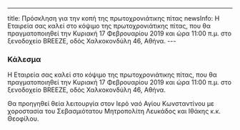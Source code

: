 ---
title: Πρόσκληση για την κοπή της πρωτοχρονιάτικης πίτας
newsInfo: Η Εταιρεία σας καλεί στο κόψιμο της πρωτοχρονιάτικης πίτας, που θα πραγματοποιηθεί την Κυριακή 17 Φεβρουαρίου 2019 και ώρα 11:00 π.μ. στο ξενοδοχείο BREEZE, οδός Χαλκοκονδύλη 46, Αθήνα.
--- 

### Κάλεσμα

Η Εταιρεία σας καλεί στο κόψιμο της πρωτοχρονιάτικης πίτας, που θα πραγματοποιηθεί την Κυριακή 17 Φεβρουαρίου 2019 και ώρα 11:00 π.μ. στο ξενοδοχείο BREEZE, οδός Χαλκοκονδύλη 46, Αθήνα.

Θα προηγηθεί θεία λειτουργία στον Ιερό ναό Αγίου Κωνσταντίνου με χοροστασία του Σεβασμιότατου Μητροπολίτη Λευκάδος και Ιθάκης κ.κ. Θεοφίλου.
